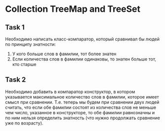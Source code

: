 # Collection  TreeMap and TreeSet
## Task 1
Необходимо написать класс-компаратор, который сравнивал бы людей по принципу знатности:

1. У кого больше слов в фамилии, тот более знатен
2. Если количества слов в фамилии одинаковы, то знатен больше тот, кто старше

## Task 2
Необходимо добавить в компаратор конструктор, в котором указывается максимальное количество слов в фамилии, 
которое имеет смысл при сравнении. Т.е. теперь мы будем при сравнении двух людей считать, что если обе фамилии состоят 
из количества слов не меньше чем число, указанное в конструкторе, то обе фамилии равнозначны и по ним нельзя определить
знатность (что нужно продолжать сравнение уже по возрасту).